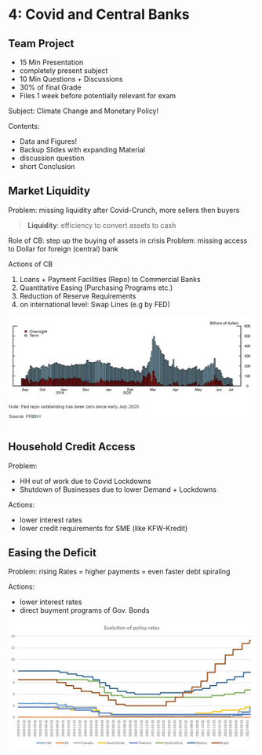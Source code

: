# 4: Covid and Central Banks 

## Team Project

- 15 Min Presentation 
- completely present subject
- 10 Min Questions + Discussions
- 30% of final Grade
- Files 1 week before
potentially relevant for exam

Subject: Climate Change and Monetary Policy!

Contents: 
- Data and Figures! 
- Backup Slides with expanding Material
- discussion question
- short Conclusion

## Market Liquidity

Problem: missing liquidity after Covid-Crunch, more sellers then buyers

> **Liquidity**: efficiency to convert assets to cash 

Role of CB: step up the buying of assets in crisis
Problem: missing access to Dollar for foreign (central) bank

Actions of CB

1. Loans + Payment Facilities (Repo) to Commercial Banks
2. Quantitative Easing (Purchasing Programs etc.) 
3. Reduction of Reserve Requirements
4. on international level: Swap Lines (e.g by FED)

![2024-10-10_10-50](../images/2024-10-10_10-50.jpg)

## Household Credit Access

Problem:
- HH out of work due to Covid Lockdowns
- Shutdown of Businesses due to lower Demand + Lockdowns

Actions:
- lower interest rates
- lower credit requirements for SME (like KFW-Kredit)

## Easing the Deficit

Problem: rising Rates = higher payments = even faster debt spiraling

Actions:
- lower interest rates
- direct buyment programs of Gov. Bonds

![2024-10-10_10-51](../images/2024-10-10_10-51.jpg)